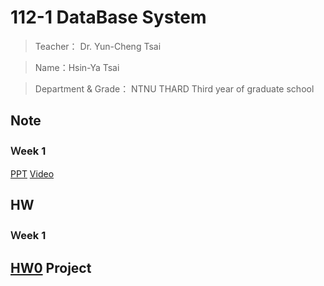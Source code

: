 112-1 DataBase System
=============


>Teacher： Dr. Yun-Cheng Tsai 

>Name：Hsin-Ya Tsai

>Department & Grade： NTNU THARD Third year of graduate school

Note
-------------
### Ｗeek 1
[PPT](https://docs.google.com/presentation/d/1CP0D92DA8Ae8oyIKSquqUuTUpVqwLGT-14T32l9pf5U/edit#slide=id.g2410febba22_0_9)
[Video](https://www.youtube.com/watch?v=idhUbF1req4)

HW
-------------
### Ｗeek 1
[HW0](https://youtu.be/QtKSeeiwIiA)
Project
-------------
